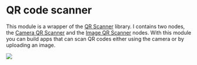 # QR code scanner
This module is a wrapper of the [QR Scanner](https://github.com/nimiq/qr-scanner#readme) library. I contains two nodes, the [Camera QR Scanner](/modules/qr-scanner/nodes/camera-qr-scanner) and the [Image QR Scanner](/modules/qr-scanner/nodes/image-qr-scanner) nodes. With this module you can build apps that can scan QR codes either using the camera or by uploading an image.

<div class="ndl-image-with-background l">

![](/modules/qr-scanner/qr-scanner-demo-1.png)

</div>